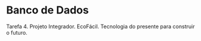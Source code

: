 # Banco de Dados
 Tarefa 4.
Projeto Integrador. EcoFácil. Tecnologia do presente para construir o futuro.